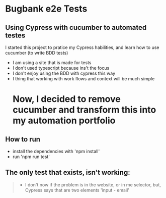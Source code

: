 # Bugbank e2e Tests
## Using Cypress with cucumber to automated testes



I started this project to pratice my Cypress habilities, and learn how to use cucumber (to write BDD tests)
- I am using a site that is made for tests
- I don't used typescript because ins't the focus
- I don't enjoy using the BDD with cypress this way
- I thing that working with work flows and context will be much simple
  # Now, I decided to remove cucumber and transform this into my automation portfolio

## How to run

- install the dependencies with 'npm install'
- run 'npm run test'

## The only test that exists, isn't working:
> -  I don't now if the problem is in the website, or in me selector, but, Cypress says that are two elements 'input - email'

